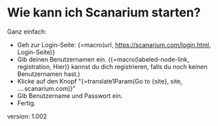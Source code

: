 # Wie kann ich Scanarium starten?

Ganz einfach:

* Geh zur Login-Seite: {=macro(url, https://scanarium.com/login.html, Login-Seite)}
* Gib deinen Benutzernamen ein.
    ({=macro(labeled-node-link, registration, Hier)} kannst du dich registrieren, falls du noch keinen Benutzernamen hast.)
* Klicke auf den Knopf "{=translate1Param(Go to {site}, site, ....scanarium.com)}"
* Gib Benutzername und Passwort ein.
* Fertig.

version: 1.002
